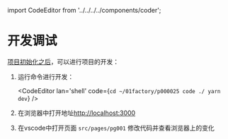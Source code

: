 import CodeEditor from '../../../../components/coder';

# 开发调试

[项目初始化之后](./091457)，可以进行项目的开发：

1. 运行命令进行开发：

	<CodeEditor lan='shell' code={`
	cd ~/01factory/p000025
	code ./
	yarn dev
	`} />

1. 在浏览器中打开地址[http://localhost:3000](http://localhost:3000)
1. 在vscode中打开页面 `src/pages/pg001` 修改代码并查看浏览器上的变化
